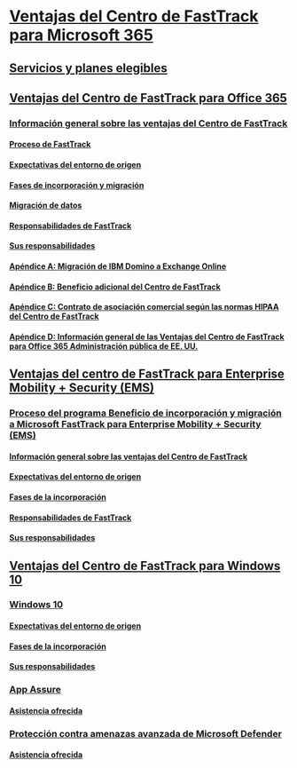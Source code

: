# [Ventajas del Centro de FastTrack para Microsoft 365](M365-fasttrack-benefit-overview.md)
## [Servicios y planes elegibles](M365-eligible-services-and-plans.md)
## [Ventajas del Centro de FastTrack para Office 365](O365-fasttrack-benefit-for-office-365.md)
### [Información general sobre las ventajas del Centro de FastTrack](O365-fasttrack-benefit-overview.md)
#### [Proceso de FastTrack](O365-fasttrack-process.md)
#### [Expectativas del entorno de origen](O365-source-environment-expectations.md)
#### [Fases de incorporación y migración](O365-onboarding-and-migration.md)
#### [Migración de datos](O365-data-migration.md)
#### [Responsabilidades de FastTrack](O365-fasttrack-responsibilities.md)
#### [Sus responsabilidades](O365-your-responsibilities.md)
#### [Apéndice A: Migración de IBM Domino a Exchange Online](O365-from-ibm-domino-to-exchange-online.md)
#### [Apéndice B: Beneficio adicional del Centro de FastTrack](O365-fasttrack-additional-benefits.md)
#### [Apéndice C: Contrato de asociación comercial según las normas HIPAA del Centro de FastTrack](O365-hipaa-business-associate-agreement.md)
#### [Apéndice D: Información general de las Ventajas del Centro de FastTrack para Office 365 Administración pública de EE. UU.](US-Gov-appendix-overview.md)
## [Ventajas del centro de FastTrack para Enterprise Mobility + Security (EMS)](EMS-fasttrack-benefit-for-EMS.md)
### [Proceso del programa Beneficio de incorporación y migración a Microsoft FastTrack para Enterprise Mobility + Security (EMS)](EMS-fasttrack-process.md)
#### [Información general sobre las ventajas del Centro de FastTrack](EMS-fasttrack-benefit-overview.md)
#### [Expectativas del entorno de origen](EMS-source-environment-expectations.md)
#### [Fases de la incorporación](EMS-onboarding-phases.md)
#### [Responsabilidades de FastTrack](EMS-fasttrack-responsibilities.md)
#### [Sus responsabilidades](EMS-your-responsibilities.md)
## [Ventajas del Centro de FastTrack para Windows 10](Win-10-fasttrack-benefit-for-windows-10.md)
### [Windows 10](Win-10-windows-10.md)
#### [Expectativas del entorno de origen](Win-10-source-environment-expectations.md)
#### [Fases de la incorporación](Win-10-onboarding-phases.md)
#### [Sus responsabilidades](Win-10-your-responsibilities.md)
### [App Assure](Win-10-desktop-app-assure.md)
#### [Asistencia ofrecida](Win-10-daa-assistance-offered.md)
### [Protección contra amenazas avanzada de Microsoft Defender](Win-10-microsoft-defender-atp.md)
#### [Asistencia ofrecida](Win-10-microsoft-defender-atp-assistance-offered.md)